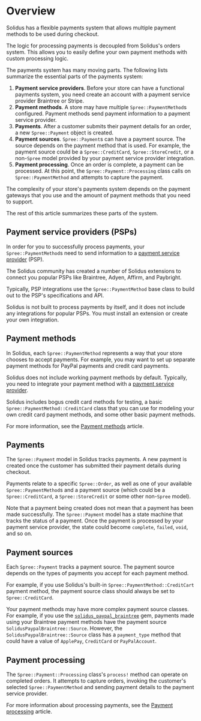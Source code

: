 # Overview

Solidus has a flexible payments system that allows multiple payment methods to
be used during checkout.

The logic for processing payments is decoupled from Solidus's orders system.
This allows you to easily define your own payment methods with custom
processing logic.

The payments system has many moving parts. The following lists summarize the
essential parts of the payments system:

1. **Payment service providers**. Before your store can have a functional
   payments system, you need create an account with a payment service provider
   Braintree or Stripe.
2. **Payment methods**. A store may have multiple `Spree::PaymentMethod`s
   configured. Payment methods send payment information to a payment service
   provider.
3. **Payments**. After a customer submits their payment details for an order, a
   new `Spree::Payment` object is created.
4. **Payment sources**. `Spree::Payment`s can have a payment source. The source
   depends on the payment method that is used. For example, the payment source
   could be a `Spree::CreditCard`, `Spree::StoreCredit`, or a non-`Spree` model
   provided by your payment service provider integration.
5. **Payment processing**. Once an order is complete, a payment can be
   processed. At this point, the `Spree::Payment::Processing` class calls on
   `Spree::PaymentMethod` and attempts to capture the payment.

The complexity of your store's payments system depends on the payment gateways
that you use and the amount of payment methods that you need to support.

The rest of this article summarizes these parts of the system.

## Payment service providers (PSPs)

In order for you to successfully process payments, your  `Spree::PaymentMethod`s
need to send information to a [payment service provider][psp] (PSP).

The Solidus community has created a number of Solidus extensions to connect you
popular PSPs like Braintree, Adyen, Affirm, and Paybright.

Typically, PSP integrations use the `Spree::PaymentMethod` base class to build
out to the PSP's specifications and API.

Solidus is not built to process payments by itself, and it does not include any
integrations for popular PSPs. You must install an extension or create your own
integration.

<!-- TODO:
  # Once an article about payment service providers is merged, uncomment this
  link.

  For more information about payment service providers in Solidus, see the
  [Payment service providers][payment-service-providers] article.

  [payment-service-providers]: payment-service-providers.html
-->

[psp]: https://en.wikipedia.org/wiki/Payment_service_provider

## Payment methods

In Solidus, each `Spree::PaymentMethod` represents a way that your store chooses
to accept payments. For example, you may want to set up separate payment methods
for PayPal payments and credit card payments.

Solidus does not include working payment methods by default. Typically, you need
to integrate your payment method with a [payment service
provider](#payment-service-providers-psps).

Solidus includes bogus credit card methods for testing, a basic
`Spree::PaymentMethod::CreditCard` class that you can use for modeling your own
credit card payment methods, and some other basic payment methods.

For more information, see the [Payment methods][payment-methods] article.

[payment-methods]: payment-methods.html

## Payments

The `Spree::Payment` model in Solidus tracks payments. A new payment is created
once the customer has submitted their payment details during checkout.

Payments relate to a specific `Spree::Order`, as well as one of your available
`Spree::PaymentMethod`s and a payment source (which could be a
`Spree::CreditCard`, a `Spree::StoreCredit` or some other non-`Spree` model).

Note that a payment being created does not mean that a payment has been made
successfully. The `Spree::Payment` model has a state machine that tracks the
status of a payment. Once the payment is processed by your payment service
provider, the state could become `complete`, `failed`, `void`, and so on.


<!-- TODO:
  # Once a Spree::Payments article is merged, uncomment this link.

  For more information about payments, see the [Payments][payments] article.
-->

[payments]: payments.html

## Payment sources

Each `Spree::Payment` tracks a payment source. The payment source depends on the
types of payments you accept for each payment method.

For example, if you use Solidus's built-in `Spree::PaymentMethod::CreditCart`
payment method, the payment source class should always be set to
`Spree::CreditCard`.

Your payment methods may have more complex payment source classes. For example,
if you use the [`solidus_paypal_braintree`][solidus-paypal-braintree] gem,
payments made using your Braintree payment methods have the payment source
`SolidusPaypalBraintree::Source`. However, the `SolidusPaypalBraintree::Source`
class has a `payment_type` method that could have a value of `ApplePay`,
`CreditCard` or `PayPalAccount`.

<!-- TODO:
  # Once an article about payment sources is merged, uncomment this link.

  For more information about payment sources, see the [Payment
  methods][payment-sources] article.
-->

[payment-sources]: payment-sources.html
[solidus-paypal-braintree]: https://github.com/solidusio/solidus_paypal_braintree

## Payment processing

The `Spree::Payment::Processing` class's `process!` method can operate on
completed orders. It attempts to capture orders, invoking the customer's
selected `Spree::PaymentMethod` and sending payment details to the payment
service provider.

For more information about processing payments, see the [Payment
processing][payment-processing] article.

[payment-processing]: payment-processing.html
